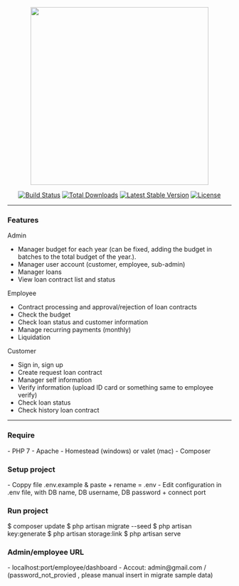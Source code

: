 <p align="center"><a href="https://laravel.com" target="_blank"><img src="https://raw.githubusercontent.com/laravel/art/master/logo-lockup/5%20SVG/2%20CMYK/1%20Full%20Color/laravel-logolockup-cmyk-red.svg" width="400"></a></p>

<p align="center">
<a href="https://travis-ci.org/laravel/framework"><img src="https://travis-ci.org/laravel/framework.svg" alt="Build Status"></a>
<a href="https://packagist.org/packages/laravel/framework"><img src="https://img.shields.io/packagist/dt/laravel/framework" alt="Total Downloads"></a>
<a href="https://packagist.org/packages/laravel/framework"><img src="https://img.shields.io/packagist/v/laravel/framework" alt="Latest Stable Version"></a>
<a href="https://packagist.org/packages/laravel/framework"><img src="https://img.shields.io/packagist/l/laravel/framework" alt="License"></a>
</p>

----------------------------------------

<h3> Features </h3>

Admin
- Manager budget for each year (can be fixed, adding the budget in batches to the total budget of the year.).
- Manager user account (customer, employee, sub-admin)
- Manager loans
- View loan contract list and status

Employee
- Contract processing and approval/rejection of loan contracts
- Check the budget
- Check loan status and customer information
- Manage recurring payments (monthly)
- Liquidation

Customer
- Sign in, sign up
- Create request loan contract
- Manager self information
- Verify information (upload ID card or something same to employee verify)
- Check loan status
- Check history loan contract

--------------------------------------

<h3>Require</h3>
- PHP 7
- Apache
- Homestead (windows) or valet (mac)
- Composer

<h3>Setup project</h3>
- Coppy file .env.example & paste + rename = .env 
- Edit configuration in .env file, with DB name, DB username, DB password + connect port 


<h3>Run project</h3>

$ composer update 
$ php artisan migrate --seed
$ php artisan key:generate
$ php artisan storage:link
$ php artisan serve 

<h3>Admin/employee URL</h3>
- localhost:port/employee/dashboard
- Accout: admin@gmail.com / (password_not_provied , please manual insert in migrate sample data)
